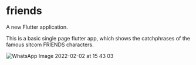 # friends

A new Flutter application.

This is a basic single page flutter app, which shows the catchphrases of the famous sitcom FRIENDS characters.

![WhatsApp Image 2022-02-02 at 15 43 03](https://user-images.githubusercontent.com/91696972/152633076-ec40b102-fd0b-4d44-a9b8-d4bbe3cfc1a7.jpeg)
